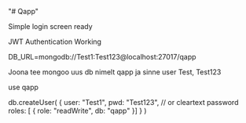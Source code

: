 "# Qapp" 

Simple login screen ready

JWT Authentication Working

DB_URL=mongodb://Test1:Test123@localhost:27017/qapp

Joona tee mongoo uus db nimelt qapp ja sinne user Test, Test123

use qapp 

db.createUser(
  {
    user: "Test1",
    pwd:  "Test123", // or cleartext password
    roles: [ { role: "readWrite", db: "qapp" }]
  }
)